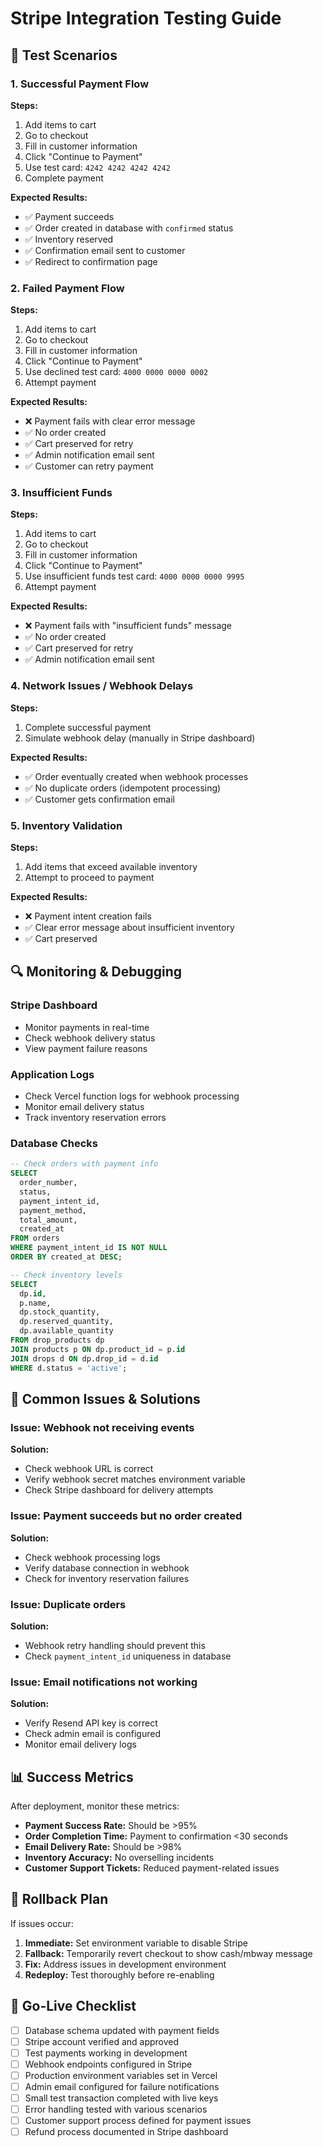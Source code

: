 # Stripe Integration Testing Guide

## 🧪 Test Scenarios

### 1. Successful Payment Flow

**Steps:**

1. Add items to cart
2. Go to checkout
3. Fill in customer information
4. Click "Continue to Payment"
5. Use test card: `4242 4242 4242 4242`
6. Complete payment

**Expected Results:**

- ✅ Payment succeeds
- ✅ Order created in database with `confirmed` status
- ✅ Inventory reserved
- ✅ Confirmation email sent to customer
- ✅ Redirect to confirmation page

### 2. Failed Payment Flow

**Steps:**

1. Add items to cart
2. Go to checkout
3. Fill in customer information
4. Click "Continue to Payment"
5. Use declined test card: `4000 0000 0000 0002`
6. Attempt payment

**Expected Results:**

- ❌ Payment fails with clear error message
- ✅ No order created
- ✅ Cart preserved for retry
- ✅ Admin notification email sent
- ✅ Customer can retry payment

### 3. Insufficient Funds

**Steps:**

1. Add items to cart
2. Go to checkout
3. Fill in customer information
4. Click "Continue to Payment"
5. Use insufficient funds test card: `4000 0000 0000 9995`
6. Attempt payment

**Expected Results:**

- ❌ Payment fails with "insufficient funds" message
- ✅ No order created
- ✅ Cart preserved for retry
- ✅ Admin notification email sent

### 4. Network Issues / Webhook Delays

**Steps:**

1. Complete successful payment
2. Simulate webhook delay (manually in Stripe dashboard)

**Expected Results:**

- ✅ Order eventually created when webhook processes
- ✅ No duplicate orders (idempotent processing)
- ✅ Customer gets confirmation email

### 5. Inventory Validation

**Steps:**

1. Add items that exceed available inventory
2. Attempt to proceed to payment

**Expected Results:**

- ❌ Payment intent creation fails
- ✅ Clear error message about insufficient inventory
- ✅ Cart preserved

## 🔍 Monitoring & Debugging

### Stripe Dashboard

- Monitor payments in real-time
- Check webhook delivery status
- View payment failure reasons

### Application Logs

- Check Vercel function logs for webhook processing
- Monitor email delivery status
- Track inventory reservation errors

### Database Checks

```sql
-- Check orders with payment info
SELECT
  order_number,
  status,
  payment_intent_id,
  payment_method,
  total_amount,
  created_at
FROM orders
WHERE payment_intent_id IS NOT NULL
ORDER BY created_at DESC;

-- Check inventory levels
SELECT
  dp.id,
  p.name,
  dp.stock_quantity,
  dp.reserved_quantity,
  dp.available_quantity
FROM drop_products dp
JOIN products p ON dp.product_id = p.id
JOIN drops d ON dp.drop_id = d.id
WHERE d.status = 'active';
```

## 🚨 Common Issues & Solutions

### Issue: Webhook not receiving events

**Solution:**

- Check webhook URL is correct
- Verify webhook secret matches environment variable
- Check Stripe dashboard for delivery attempts

### Issue: Payment succeeds but no order created

**Solution:**

- Check webhook processing logs
- Verify database connection in webhook
- Check for inventory reservation failures

### Issue: Duplicate orders

**Solution:**

- Webhook retry handling should prevent this
- Check `payment_intent_id` uniqueness in database

### Issue: Email notifications not working

**Solution:**

- Verify Resend API key is correct
- Check admin email is configured
- Monitor email delivery logs

## 📊 Success Metrics

After deployment, monitor these metrics:

- **Payment Success Rate:** Should be >95%
- **Order Completion Time:** Payment to confirmation <30 seconds
- **Email Delivery Rate:** Should be >98%
- **Inventory Accuracy:** No overselling incidents
- **Customer Support Tickets:** Reduced payment-related issues

## 🔄 Rollback Plan

If issues occur:

1. **Immediate:** Set environment variable to disable Stripe
2. **Fallback:** Temporarily revert checkout to show cash/mbway message
3. **Fix:** Address issues in development environment
4. **Redeploy:** Test thoroughly before re-enabling

## 🎯 Go-Live Checklist

- [ ] Database schema updated with payment fields
- [ ] Stripe account verified and approved
- [ ] Test payments working in development
- [ ] Webhook endpoints configured in Stripe
- [ ] Production environment variables set in Vercel
- [ ] Admin email configured for failure notifications
- [ ] Small test transaction completed with live keys
- [ ] Error handling tested with various scenarios
- [ ] Customer support process defined for payment issues
- [ ] Refund process documented in Stripe dashboard
